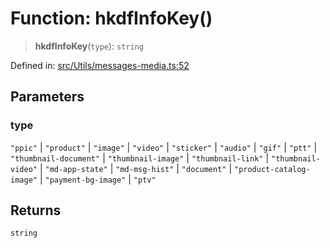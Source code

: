 # Function: hkdfInfoKey()

> **hkdfInfoKey**(`type`): `string`

Defined in: [src/Utils/messages-media.ts:52](https://github.com/Fokusdotid/Baileys/blob/acae94a55f1d32612d8d312d52b001d93f2ac5e2/src/Utils/messages-media.ts#L52)

## Parameters

### type

`"ppic"` | `"product"` | `"image"` | `"video"` | `"sticker"` | `"audio"` | `"gif"` | `"ptt"` | `"thumbnail-document"` | `"thumbnail-image"` | `"thumbnail-link"` | `"thumbnail-video"` | `"md-app-state"` | `"md-msg-hist"` | `"document"` | `"product-catalog-image"` | `"payment-bg-image"` | `"ptv"`

## Returns

`string`
